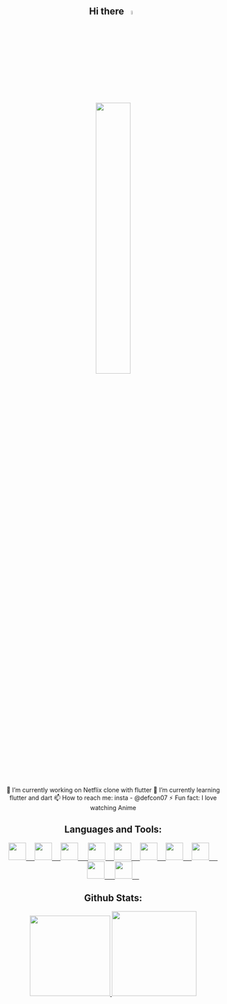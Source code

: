 <div align='center'>
  
## Hi there <a href="#"><img src="https://media.giphy.com/media/hvRJCLFzcasrR4ia7z/giphy.gif" width=5%></a>
  
<p> <a href='#'>
 <img src='https://i.giphy.com/media/3osxYlSDn290VbV076/giphy.webp' height=40% width=40%></a>
</p></a>

<!--<div align="left">-->
🔭 I’m currently working on Netflix clone with flutter <!--<br>-->
🌱 I’m currently learning flutter and dart <!--<br>-->
📫 How to reach me: insta - @defcon07 <!--<br>-->
⚡ Fun fact: I love watching Anime <!--</div>-->


## Languages and Tools:

<a href="#work_with">
<img src="https://cdn.jsdelivr.net/gh/devicons/devicon/icons/figma/figma-original.svg" width="40px">&nbsp;&nbsp;&nbsp;&nbsp;
<img src="https://cdn.jsdelivr.net/gh/devicons/devicon/icons/vscode/vscode-original.svg" width="40px">&nbsp;&nbsp;&nbsp;&nbsp;
<img src="https://cdn.jsdelivr.net/gh/devicons/devicon@latest/icons/git/git-original.svg" width="40px">&nbsp;&nbsp;&nbsp;&nbsp;&nbsp;
<img src="https://cdn.jsdelivr.net/gh/devicons/devicon/icons/html5/html5-original.svg" width="40px">&nbsp;&nbsp;&nbsp;&nbsp;
<img src="https://cdn.jsdelivr.net/gh/devicons/devicon/icons/css3/css3-original.svg" width="40px">&nbsp;&nbsp;&nbsp;&nbsp;
<img src="https://cdn.jsdelivr.net/gh/devicons/devicon@latest/icons/javascript/javascript-original.svg" width="40px">&nbsp;&nbsp;&nbsp;&nbsp;
<img src="https://cdn.jsdelivr.net/gh/devicons/devicon@latest/icons/flutter/flutter-original.svg" width="40px">&nbsp;&nbsp;&nbsp;&nbsp;
<img src="https://cdn.jsdelivr.net/gh/devicons/devicon/icons/dart/dart-original.svg" width="40px"/>&nbsp;&nbsp;&nbsp;&nbsp;&nbsp;
<img src="https://cdn.jsdelivr.net/gh/devicons/devicon/icons/react/react-original.svg" width="40px"/>&nbsp;&nbsp;&nbsp;&nbsp;&nbsp;
<img src="https://cdn.jsdelivr.net/gh/devicons/devicon/icons/mongodb/mongodb-original.svg" width="40px">&nbsp;&nbsp;&nbsp;&nbsp;
</a>

## Github Stats:
  
<p >
<a href="https://github.com/pixiedust07">
  <img height="185em" src="https://github-readme-stats-anuraghazra1.vercel.app/api?username=pixiedust07&show_icons=true&include_all_commits=true&theme=material-palenighthttps://github-readme-stats-anuraghazra1.vercel.app/api?username=pixiedust07&show_icons=true&include_all_commits=true&theme=material-palenight&text_color=c9d1d9&hide_border=true&icon_color=da3633&bg_color=0d1117"/>
  <img height="195em" src="https://github-readme-stats-ten-lyart.vercel.app/api/top-langs/?username=pixiedust07&langs_count=10&hide=Jupyter%20Notebook,ShaderLab,Mathematica,HLSL,Swift,Dockerfile,Objective-C&layout=compact&count_private=true&show_icons=true&title_color=58a6ff&text_color=c9d1d9&hide_border=true&icon_color=da3633&bg_color=0d1117"/>
</a></p>
